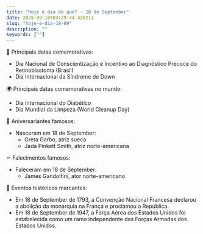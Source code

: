 ```yaml
---
title: "Hoje é dia de quê? - 18 de September"
date: 2025-09-18T03:29:44.420211
slug: "hoje-e-dia-18-09"
description: ""
keywords: [""]
---
```


🎉 Principais datas comemorativas:

- Dia Nacional de Conscientização e Incentivo ao Diagnóstico Precoce do Retinoblastoma (Brasil)
- Dia Internacional da Síndrome de Down

🌍 Principais datas comemorativas no mundo:

- Dia Internacional do Diabético
- Dia Mundial da Limpeza (World Cleanup Day)

🎂 Aniversariantes famosos:

- Nasceram em 18 de September:
  - Greta Garbo, atriz sueca
  - Jada Pinkett Smith, atriz norte-americana

⚰️ Falecimentos famosos:

- Faleceram em 18 de September:
  - James Gandolfini, ator norte-americano

📰 Eventos históricos marcantes:

- Em 18 de September de 1793, a Convenção Nacional Francesa declarou a abolição da monarquia na França e proclamou a República.
- Em 18 de September de 1947, a Força Aérea dos Estados Unidos foi estabelecida como um ramo independente das Forças Armadas dos Estados Unidos.